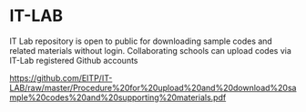 # IT-LAB
IT Lab repository is open to public for downloading sample codes and related materials without login. Collaborating schools can upload codes via IT-Lab registered Github accounts

https://github.com/EITP/IT-LAB/raw/master/Procedure%20for%20upload%20and%20download%20sample%20codes%20and%20supporting%20materials.pdf
